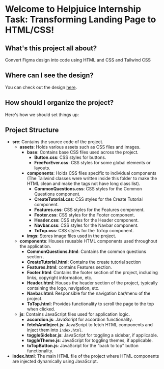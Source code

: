# Welcome to Helpjuice Internship Task: Transforming Landing Page to HTML/CSS!

## What's this project all about?

Convert Figma design into code using HTML and CSS and Tailwind CSS

## Where can I see the design?

You can check out the design [here](https://6604957705248464723b89c9--aquamarine-sherbet-a5ce4e.netlify.app/#).

## How should I organize the project?

Here's how we should set things up:

## Project Structure

- **src**: Contains the source code of the project.
    - **assets**: Holds various assets such as CSS files and images.
        - **base**: Contains base CSS files used across the project.
            - **Button.css**: CSS styles for buttons.
            - **FreeForEver.css**: CSS styles for some global elements or layouts.
        - **components**: Holds CSS files specific to individual components (The Tailwind classes were written inside this folder to make the HTML clean and make the tags not have long class list).
            - **CommonQuestions.css**: CSS styles for the Common Questions component.
            - **CreateTutorial.css**: CSS styles for the Create Tutorial component.
            - **Features.css**: CSS styles for the Features component.
            - **Footer.css**: CSS styles for the Footer component.
            - **Header.css**: CSS styles for the Header component.
            - **Navbar.css**: CSS styles for the Navbar component.
            - **ToTop.css**: CSS styles for the ToTop component.
        - **imgs**: Stores image files used in the project.
    - **components**: Houses reusable HTML components used throughout the application.
        - **CommonQuestions.html**: Contains the common questions section .
        - **CreateTutorial.html**: Contains the create tutorial section 
        - **Features.html**: contains Features section.
        - **Footer.html**: Contains the footer section of the project, including links, copyright information, etc.
        - **Header.html**: Houses the header section of the project, typically containing the logo, navigation, etc.
        - **Navbar.html**: Responsible for the navigation bar/menu of the project.
        - **ToTop.html**: Provides functionality to scroll the page to the top when clicked.
    - **js**: Contains JavaScript files used for application logic.
        - **accordion.js**: JavaScript for accordion functionality.
        - **fetchAndInject.js**: JavaScript to fetch HTML components and inject them into `index.html`.
        - **toggleSidebar.js**: JavaScript for toggling a sidebar, if applicable.
        - **toggleTheme.js**: JavaScript for toggling themes, if applicable.
        - **toTopButton.js**: JavaScript for the "back to top" button functionality.
- **index.html**: The main HTML file of the project where HTML components are injected dynamically using JavaScript.
